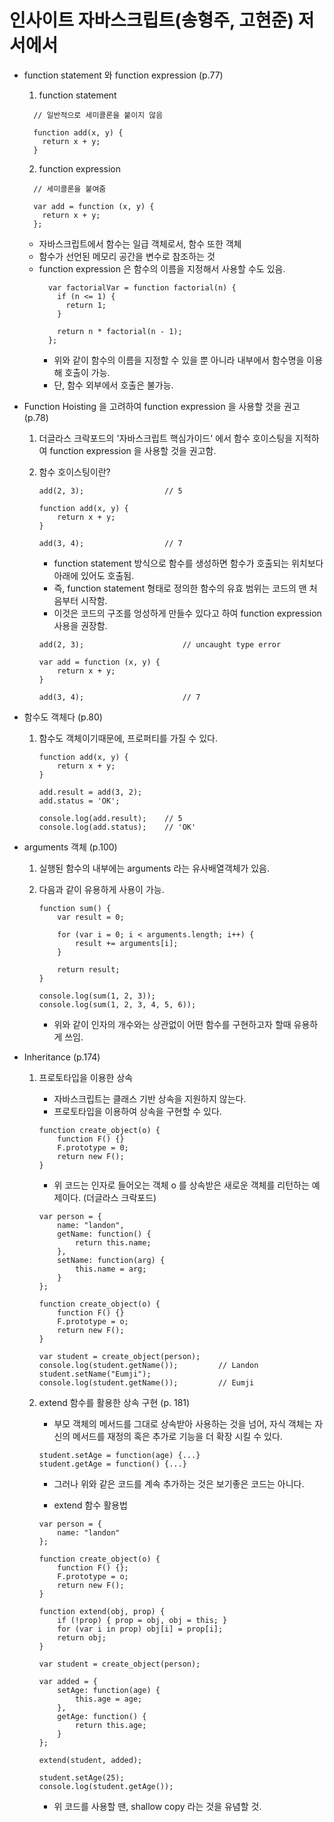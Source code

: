 # 인사이트 자바스크립트(송형주, 고현준) 저서에서

- function statement 와 function expression (p.77)
    1. function statement
    ```
      // 일반적으로 세미콜론을 붙이지 않음

      function add(x, y) {
        return x + y;     
      }
    ```

    2. function expression
    ```
      // 세미콜론을 붙여줌
      
      var add = function (x, y) {
        return x + y;    
      };
    ```
    
    * 자바스크립트에서 함수는 일급 객체로서, 함수 또한 객체
    * 함수가 선언된 메모리 공간을 변수로 참조하는 것
    * function expression 은 함수의 이름을 지정해서 사용할 수도 있음.
      ```
        var factorialVar = function factorial(n) {
          if (n <= 1) {
            return 1;    
          }

          return n * factorial(n - 1);
        };
      ```
      * 위와 같이 함수의 이름을 지정할 수 있을 뿐 아니라 내부에서 함수명을 이용해 호출이 가능.
      * 단, 함수 외부에서 호출은 불가능.

- Function Hoisting 을 고려하여 function expression 을 사용할 것을 권고 (p.78)
    1. 더글라스 크락포드의 '자바스크립트 핵심가이드' 에서 함수 호이스팅을 지적하여 function expression 을 사용할 것을 권고함.
    2. 함수 호이스팅이란?
        ```
        add(2, 3);                  // 5
        
        function add(x, y) {
            return x + y;    
        }

        add(3, 4);                  // 7
        ```

        * function statement 방식으로 함수를 생성하면 함수가 호출되는 위치보다 아래에 있어도 호출됨.
        * 즉, function statement 형태로 정의한 함수의 유효 범위는 코드의 맨 처음부터 시작함.
        * 이것은 코드의 구조를 엉성하게 만들수 있다고 하여 function expression 사용을 권장함.

        ```
        add(2, 3);                      // uncaught type error

        var add = function (x, y) {
            return x + y;    
        }

        add(3, 4);                      // 7
        ```
- 함수도 객체다 (p.80)

    1. 함수도 객체이기때문에, 프로퍼티를 가질 수 있다.
        ```
        function add(x, y) {
            return x + y;    
        }

        add.result = add(3, 2);
        add.status = 'OK';

        console.log(add.result);    // 5
        console.log(add.status);    // 'OK'
        ```
- arguments 객체 (p.100)

    1. 실행된 함수의 내부에는 arguments 라는 유사배열객체가 있음.
    2. 다음과 같이 유용하게 사용이 가능.
        ```
        function sum() {
            var result = 0;
        
            for (var i = 0; i < arguments.length; i++) {
                result += arguments[i];    
            }   

            return result;
        }   

        console.log(sum(1, 2, 3));
        console.log(sum(1, 2, 3, 4, 5, 6));
        ```
    
        * 위와 같이 인자의 개수와는 상관없이 어떤 함수를 구현하고자 할때 유용하게 쓰임. 

- Inheritance (p.174)

    1. 프로토타입을 이용한 상속

        * 자바스크립트는 클래스 기반 상속을 지원하지 않는다.
        * 프로토타입을 이용하여 상속을 구현할 수 있다.
        ```
        function create_object(o) {
            function F() {}
            F.prototype = 0;
            return new F();    
        }
        ```
        * 위 코드는 인자로 들어오는 객체 o 를 상속받은 새로운 객체를 리턴하는 예제이다. (더글라스 크락포드)

        ```
        var person = {
            name: "landon",
            getName: function() {
                return this.name;    
            },
            setName: function(arg) {
                this.name = arg;    
            }    
        };

        function create_object(o) {
            function F() {}
            F.prototype = o;
            return new F();    
        }

        var student = create_object(person);
        console.log(student.getName());         // Landon
        student.setName("Eumji");
        console.log(student.getName());         // Eumji
        ```

    2. extend 함수를 활용한 상속 구현 (p. 181)

        * 부모 객체의 메서드를 그대로 상속받아 사용하는 것을 넘어, 자식 객체는 자신의 메서드를 재정의 혹은 추가로 기능을 더 확장 시킬 수 있다.
        ```    
        student.setAge = function(age) {...}
        student.getAge = function() {...}
        ```
        * 그러나 위와 같은 코드를 계속 추가하는 것은 보기좋은 코드는 아니다. 

        * extend 함수 활용법
        ```
        var person = {
	        name: "landon"
        };

        function create_object(o) {
	        function F() {};
	        F.prototype = o;
	        return new F();
        }

        function extend(obj, prop) {
	        if (!prop) { prop = obj, obj = this; }
	        for (var i in prop) obj[i] = prop[i];
	        return obj;
        }

        var student = create_object(person);

        var added = {
	        setAge: function(age) {
                this.age = age;
            },
	        getAge: function() {
		        return this.age;
	        }
        };

        extend(student, added);

        student.setAge(25);
        console.log(student.getAge()); 
        ```

        * 위 코드를 사용할 땐, shallow copy 라는 것을 유념할 것.

        

